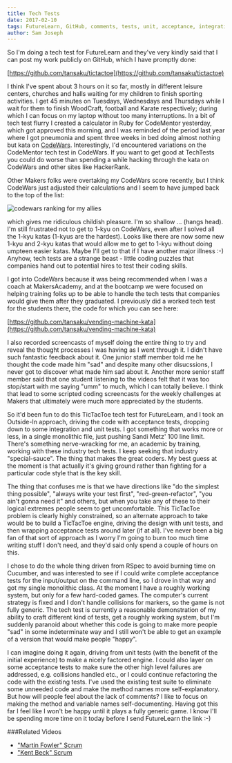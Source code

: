 ```yaml
---
title: Tech Tests
date: 2017-02-10
tags: FutureLearn, GitHub, comments, tests, unit, acceptance, integration, RSpec, cucumber, codewars, kata
author: Sam Joseph
---
```


So I'm doing a tech test for FutureLearn and they've very kindly said that I can post my work publicly on GitHub, which I have promptly done:

[https://github.com/tansaku/tictactoe](https://github.com/tansaku/tictactoe)

I think I've spent about 3 hours on it so far, mostly in different leisure centers, churches and halls waiting for my children to finish sporting activities.   I get 45 minutes on Tuesdays, Wednesdays and Thursdays while I wait for them to finish WoodCraft, football and Karate respectively; during which I can focus on my laptop without too many interruptions.  In a bit of tech test flurry I created a calculator in Ruby for CodeMentor yesterday, which got approved this morning, and I was reminded of the period last year where I got pneumonia and spent three weeks in bed doing almost nothing but kata on [CodeWars](http://www.codewars.com/). Interestingly, I'd encountered variations on the CodeMentor tech test in CodeWars.  If you want to get good at TechTests you could do worse than spending a while hacking through the kata on CodeWars and other sites like HackerRank.

Other Makers folks were overtaking my CodeWars score recently, but I think CodeWars just adjusted their calculations and I seem to have jumped back to the top of the list:

![codewars ranking for my allies](https://www.dropbox.com/s/xzq8o3mdiyqawmh/Screenshot%202017-02-10%2009.49.57.png?dl=1)

which gives me ridiculous childish pleasure.  I'm so shallow ... (hangs head).  I'm still frustrated not to get to 1-kyu on CodeWars, even after I solved all the 1-kyu katas (1-kyus are the hardest).  Looks like there are now some new 1-kyu and 2-kyu katas that would allow me to get to 1-kyu without doing umpteen easier katas.  Maybe I'll get to that if I have another major illness :-)  Anyhow, tech tests are a strange beast - little coding puzzles that companies hand out to potential hires to test their coding skills.

I got into CodeWars because it was being recommended when I was a coach at MakersAcademy, and at the bootcamp we were focused on helping training folks up to be able to handle the tech tests that companies would give them after they graduated.  I previously did a worked tech test for the students there, the code for which you can see here:

[https://github.com/tansaku/vending-machine-kata](https://github.com/tansaku/vending-machine-kata)

I also recorded screencasts of myself doing the entire thing to try and reveal the thought processes I was having as I went through it.  I didn't have such fantastic feedback about it.  One junior staff member told me he thought the code made him "sad" and despite many other disucssions, I never got to discover what made him sad about it.  Another more senior staff member said that one student listening to the videos felt that it was too stop/start with me saying "umm" to much, which I can totally believe.  I think that lead to some scripted coding screencasts for the weekly challenges at Makers that ultimately were much more appreciated by the students.  

So it'd been fun to do this TicTacToe tech test for FutureLearn, and I took an Outside-In approach, driving the code with acceptance tests, dropping down to some integration and unit tests. I got something that works more or less, in a single monolithic file, just pushing Sandi Metz' 100 line limit.  There's something nerve-wracking for me, an academic by training, working with these industry tech tests.  I keep seeking that industry "special-sauce".  The thing that makes the great coders.  My best guess at the moment is that actually it's giving ground rather than fighting for a particular code style that is the key skill.

The thing that confuses me is that we have directions like "do the simplest thing possible", "always write your test first", "red-green-refactor", "you ain't gonna need it" and others, but when you take any of these to their logical extremes people seem to get uncomfortable.  This TicTacToe problem is clearly highly constrained, so an alternate approach to take would be to build a TicTacToe engine, driving the design with unit tests, and then wrapping acceptance tests around later (if at all).  I've never been a big fan of that sort of approach as I worry I'm going to burn too much time writing stuff I don't need, and they'd said only spend a couple of hours on this.

I chose to do the whole thing driven from RSpec to avoid burning time on Cucumber, and was interested to see if I could write complete acceptance tests for the input/output on the command line, so I drove in that way and got my single monolithic class.  At the moment I have a roughly working system, but only for a few hard-coded games.  The computer's current strategy is fixed and I don't handle collisions for markers, so the game is not fully generic.  The tech test is currently a reasonable demonstration of my ability to craft different kind of tests, get a roughly working system, but I'm suddenly paranoid about whether this code is going to make more people "sad" in some indeterminate way and I still won't be able to get an example of a version that would make people "happy".

I can imagine doing it again, driving from unit tests (with the benefit of the initial experience) to make a nicely factored engine.  I could also layer on some acceptance tests to make sure the other high level failures are addressed, e.g. collisions handled etc., or I could continue refactoring the code with the existing tests.  I've used the existing test suite to eliminate some unneeded code and make the method names more self-explanatory.  But how will people feel about the lack of comments?  I like to focus on making the method and variable names self-documenting.  Having got this far I feel like I won't be happy until it plays a fully generic game.  I know I'll be spending more time on it today before I send FutureLearn the link :-)

###Related Videos

* ["Martin Fowler" Scrum](https://www.youtube.com/watch?v=eUhIV1c9CpU)
* ["Kent Beck" Scrum](https://www.youtube.com/watch?v=yFIOYN8SisA)
